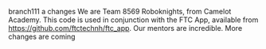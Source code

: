 branch111 a  changes We are Team 8569 Roboknights, from Camelot Academy. This code is used in conjunction with the FTC App, available from https://github.com/ftctechnh/ftc_app. Our mentors are incredible. More changes are coming
